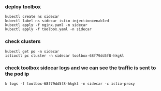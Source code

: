 ### deploy toolbox
```
kubectl create ns sidecar
kubectl label ns sidecar istio-injection=enabled
kubectl apply -f nginx.yaml -n sidecar
kubectl apply -f toolbox.yaml -n sidecar
```

### check clusters
```
kubectl get po -n sidecar
istioctl pc cluster -n sidecar toolbox-68f79dd5f8-hkgkl
```
### check toolbox sidecar logs and we can see the traffic is sent to the pod ip 
```
k logs -f toolbox-68f79dd5f8-hkgkl -n sidecar -c istio-proxy
```

